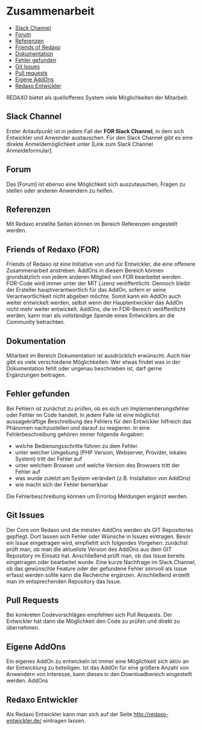 # Zusammenarbeit

- [Slack Channel](#slack-channel)
- [Forum](#forum)
- [Referenzen](#referenzen)
- [Friends of Redaxo](#friends-of-redaxo)
- [Dokumentation](#dokumentation)
- [Fehler gefunden](#fehler-gefunden)
- [Git Issues](#git-issues)
- [Pull requests](#pull-requests)
- [Eigene AddOns](#eigene-addons)
- [Redaxo Entwickler](#redaxo-entwickler)

REDAXO bietet als quelloffenes System viele Möglichkeiten der Mitarbeit.

<a name="slack-channel"></a>
## Slack Channel

Erster Anlaufpunkt ist in jedem Fall der **FOR Slack Channel**, in dem sich Entwickler und Anwender austauschen. Für den Slack Channel gibt es eine direkte Anmeldemöglichkeit unter [Link zum Slack Channel Anmeldeformular].

<a name="forum"></a>
## Forum

Das [Forum] ist ebenso eine Möglichkeit sich auszutauschen, Fragen zu stellen oder anderen Anwendern zu helfen.

<a name="referenzen"></a>
## Referenzen

Mit Redaxo erstellte Seiten können im Bereich Referenzen eingestellt werden.

<a name="friends-of-redaxo"></a>
## Friends of Redaxo (FOR)

Friends of Redaxo ist eine Initiative von und für Entwickler, die eine offenere Zusammenarbeit anstreben. AddOns in diesem Bereich können grundsätzlich von jedem anderen Mitglied von FOR bearbeitet werden. FOR-Code wird immer unter der MIT Lizenz veröffentlicht. Dennoch bleibt der Ersteller hauptverantwortlich für das AddOn, sofern er seine Verantwortlichkeit nicht abgeben möchte. Somit kann ein AddOn auch weiter entwickelt werden, selbst wenn der Hauptentwickler das AddOn nicht mehr weiter entwickelt. AddOns, die im FOR-Bereich veröffentlicht werden, kann man als vollständige Spende eines Entwicklers an die Community betrachten.

<a name="dokumentation"></a>
## Dokumentation

Mitarbeit im Bereich Dokumentation ist ausdrücklich erwünscht. Auch hier gibt es viele verschiedene Möglichkeiten. Wer etwas findet was in der Dokumentation fehlt oder ungenau beschrieben ist, darf gerne Ergänzungen beitragen.

<a name="fehler-gefunden"></a>
## Fehler gefunden

Bei Fehlern ist zunächst zu prüfen, ob es sich um Implementierungsfehler oder Fehler im Code handelt. In jedem Falle ist eine möglichst aussagekräftige Beschreibung des Fehlers für den Entwickler hilfreich das Phänomen nachzustellen und darauf zu reagieren. In eine Fehlerbeschreibung gehören immer folgende Angaben:

- welche Bedienungsschritte führen zu dem Fehler.
- unter welcher Umgebung (PHP Version, Webserver, Provider, lokales System) tritt der Fehler auf
- unter welchem Browser und welche Version des Browsers tritt der Fehler auf
- was wurde zuletzt am System verändert (z.B. Installation von AddOns)
- wie macht sich der Fehler bemerkbar

Die Fehlerbeschreibung können um Errorlog Meldungen ergänzt werden.

<a name="git-issues"></a>
## Git Issues

Der Core von Redaxo und die meisten AddOns werden als GIT Repositories gepflegt. Dort lassen sich Fehler oder Wünsche in Issues eintragen. Bevor ein Issue eingetragen wird, empfiehlt sich folgendes Vorgehen: zunächst prüft man, ob man die aktuellste Version des AddOns aus dem GIT Repository im Einsatz hat. Anschließend prüft man, ob das Issue bereits eingetragen oder bearbeitet wurde. Eine kurze Nachfrage im Slack Channel, ob das gewünschte Feature oder der gefundene Fehler sinnvoll als Issue erfasst werden sollte kann die Recherche ergänzen. Anschließend erstellt man im entsprechenden Repository das Issue.

<a name="pull-requests"></a>
## Pull Requests

Bei konkreten Codevorschlägen empfehlen sich Pull Requests. Der Entwickler hat dann die Möglichkeit den Code zu prüfen und direkt zu übernehmen.

<a name="eigene-addons"></a>
## Eigene AddOns

Ein eigenes AddOn zu entwickeln ist immer eine Möglichkeit sich aktiv an der Entwicklung zu beteiligen. Ist das AddOn für eine größere Anzahl von Anwendern von Interesse, kann dieses in den Downloadbereich eingestellt werden. AddOns 

<a name="redaxo-entwickler"></a>
## Redaxo Entwickler

Als Redaxo Entwickler kann man sich auf der Seite http://redaxo-entwickler.de/ eintragen lassen.